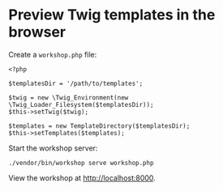# Preview Twig templates in the browser

Create a `workshop.php` file:

````
<?php

$templatesDir = '/path/to/templates';

$twig = new \Twig_Environment(new \Twig_Loader_Filesystem($templatesDir));
$this->setTwig($twig);

$templates = new TemplateDirectory($templatesDir);
$this->setTemplates($templates);
````

Start the workshop server:

````
./vendor/bin/workshop serve workshop.php
````

View the workshop at <http://localhost:8000>.